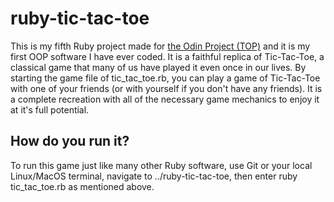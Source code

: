 # ruby-tic-tac-toe
This is my fifth Ruby project made for [the Odin Project (TOP)](https://theodinproject.com) and it is my first OOP software I have ever coded. It is a faithful replica of Tic-Tac-Toe, a classical game that many of us have played it even once in our lives. By starting the game file of tic_tac_toe.rb, you can play a game of Tic-Tac-Toe with one of your friends (or with yourself if you don't have any friends). It is a complete recreation with all of the necessary game mechanics to enjoy it at it's full potential.
## How do you run it?
To run this game just like many other Ruby software, use Git or your local Linux/MacOS terminal, navigate to ../ruby-tic-tac-toe, then enter ruby tic_tac_toe.rb as mentioned above.

